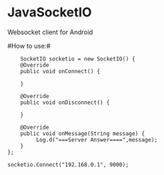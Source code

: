 JavaSocketIO
============

Websocket client for Android


#How to use:#


        SocketIO socketio = new SocketIO() {
        @Override
        public void onConnect() {

        }

        @Override
        public void onDisconnect() {

        }

        @Override
        public void onMessage(String message) {
             Log.d("===Server Answer====",message);
        }
    };
    
    socketio.Connect("192.168.0.1", 9000);

